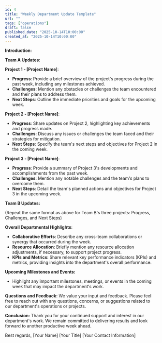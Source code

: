 ```yaml
---
id: 4
title: "Weekly Department Update Template"
url: ""
tags: ["operations"]
draft: false
published_date: "2025-10-14T10:00:00"
created_at: "2025-10-14T10:00:00"
---
```


**Introduction:**

<high-level update>

**Team A Updates:**

**Project 1 - [Project Name]**:

- **Progress**: Provide a brief overview of the project's progress during the past week, including any milestones achieved.
- **Challenges**: Mention any obstacles or challenges the team encountered and their plans to address them.
- **Next Steps**: Outline the immediate priorities and goals for the upcoming week.

**Project 2 - [Project Name]**:

- **Progress**: Share updates on Project 2, highlighting key achievements and progress made.
- **Challenges**: Discuss any issues or challenges the team faced and their strategies for mitigation.
- **Next Steps**: Specify the team's next steps and objectives for Project 2 in the coming week.

**Project 3 - [Project Name]**:

- **Progress**: Provide a summary of Project 3's developments and accomplishments from the past week.
- **Challenges**: Mention any notable challenges and the team's plans to overcome them.
- **Next Steps**: Detail the team's planned actions and objectives for Project 3 in the upcoming week.

**Team B Updates:**

(Repeat the same format as above for Team B's three projects: Progress, Challenges, and Next Steps)

**Overall Departmental Highlights:**

- **Collaborative Efforts**: Describe any cross-team collaborations or synergy that occurred during the week.
- **Resource Allocation**: Briefly mention any resource allocation adjustments, if necessary, to support project progress.
- **KPIs and Metrics**: Share relevant key performance indicators (KPIs) and metrics, providing insights into the department's overall performance.

**Upcoming Milestones and Events:**

- Highlight any important milestones, meetings, or events in the coming week that may impact the department's work.

**Questions and Feedback:**
We value your input and feedback. Please feel free to reach out with any questions, concerns, or suggestions related to our department's operations or projects.

**Conclusion:**
Thank you for your continued support and interest in our department's work. We remain committed to delivering results and look forward to another productive week ahead.

Best regards,
[Your Name]
[Your Title]
[Your Contact Information]